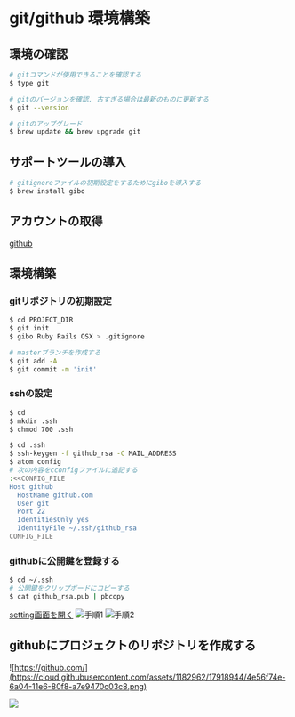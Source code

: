 git/github 環境構築
==

環境の確認
--
```sh
# gitコマンドが使用できることを確認する
$ type git

# gitのバージョンを確認. 古すぎる場合は最新のものに更新する
$ git --version

# gitのアップグレード
$ brew update && brew upgrade git
```

サポートツールの導入
--
```sh
# gitignoreファイルの初期設定をするためにgiboを導入する
$ brew install gibo
```

アカウントの取得
--
[github](https://github.com/)


環境構築
--

### gitリポジトリの初期設定
```sh
$ cd PROJECT_DIR
$ git init
$ gibo Ruby Rails OSX > .gitignore

# masterブランチを作成する
$ git add -A
$ git commit -m 'init'
```

### sshの設定
```sh
$ cd
$ mkdir .ssh
$ chmod 700 .ssh

$ cd .ssh
$ ssh-keygen -f github_rsa -C MAIL_ADDRESS
$ atom config
# 次の内容をcconfigファイルに追記する
:<<CONFIG_FILE
Host github
  HostName github.com
  User git
  Port 22
  IdentitiesOnly yes
  IdentityFile ~/.ssh/github_rsa
CONFIG_FILE
```

### githubに公開鍵を登録する
```sh
$ cd ~/.ssh
# 公開鍵をクリップボードにコピーする
$ cat github_rsa.pub | pbcopy
```

[setting画面を開く](https://github.com/settings/keys)
![手順1](https://cloud.githubusercontent.com/assets/1182962/17918779/dfa48088-6a02-11e6-8795-9ccbc440f148.png)
![手順2](https://cloud.githubusercontent.com/assets/1182962/17918823/338e3572-6a03-11e6-854f-8e1753210e93.png)


githubにプロジェクトのリポジトリを作成する
--
![https://github.com/](https://cloud.githubusercontent.com/assets/1182962/17918944/4e56f74e-6a04-11e6-80f8-a7e9470c03c8.png)

![](https://cloud.githubusercontent.com/assets/1182962/17919009/eb01d2d0-6a04-11e6-9d9a-c759a0a777c8.png)
